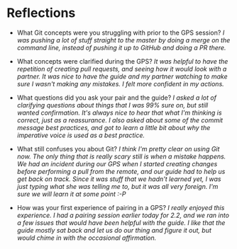 # Reflections

* What Git concepts were you struggling with prior to the GPS session? *I was pushing a lot of stuff straight to the master by doing a merge on the command line, instead of pushing it up to GitHub and doing a PR there.*

* What concepts were clarified during the GPS? *It was helpful to have the repetition of creating pull requests, and seeing how it would look with a partner. It was nice to have the guide and my partner watching to make sure I wasn't making any mistakes. I felt more confident in my actions.*

* What questions did you ask your pair and the guide? *I asked a lot of clarifying questions about things that I was 99% sure on, but still wanted confirmation. It's always nice to hear that what I'm thinking is correct, just as a reassurance. I also asked about some of the commit message best practices, and got to learn a little bit about why the imperative voice is used as a best practice.*

* What still confuses you about Git? *I think I'm pretty clear on using Git now. The only thing that is really scary still is when a mistake happens. We had an incident during our GPS when I started creating changes before performing a pull from the remote, and our guide had to help us get back on track. Since it was stuff that we hadn't learned yet, I was just typing what she was telling me to, but it was all very foreign. I'm sure we will learn it at some point :-P*

* How was your first experience of pairing in a GPS? *I really enjoyed this experience. I had a pairing session earlier today for 2.2, and we ran into a few issues that would have been helpful with the guide. I like that the guide mostly sat back and let us do our thing and figure it out, but would chime in with the occasional affirmation.*